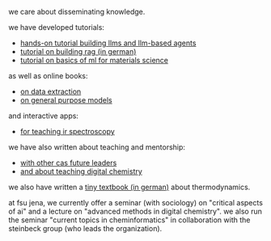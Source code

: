 we care about disseminating knowledge.

we have developed tutorials: 

- [hands-on tutorial building llms and llm-based agents](https://github.com/lamalab-org/llm-tutorial)
- [tutorial on building rag (in german)](https://lamalab-org.github.io/rag-tutorial/)
- [tutorial on basics of ml for materials science](https://github.com/kjappelbaum/ml_molsim)

as well as online books: 

- [on data extraction](https://matextract.pub)
- [on general purpose models](https://gpmbook.lamalab.org)

and interactive apps: 

- [for teaching ir spectroscopy](https://ir.cheminfo.org)

we have also written about teaching and mentorship: 

- [with other cas future leaders](https://pubs.acs.org/doi/full/10.1021/acscentsci.3c00500)
- [and about teaching digital chemistry](https://www.cell.com/chem/fulltext/S2451-9294(24)00536-9)

we also have written a [tiny textbook (in german)](https://link.springer.com/book/10.1007/978-3-658-17021-9) about thermodynamics.


at fsu jena, we currently offer a seminar (with sociology) on "critical aspects of ai" and a lecture on "advanced methods in digital chemistry". we also run the seminar "current topics in cheminformatics" in collaboration with the steinbeck group (who leads the organization).